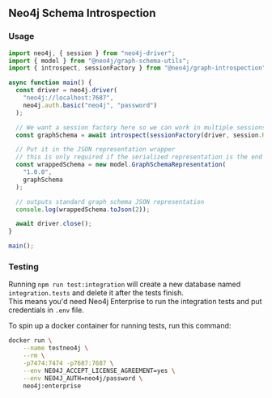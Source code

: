 ## Neo4j Schema Introspection

### Usage

```ts
import neo4j, { session } from "neo4j-driver";
import { model } from "@neo4j/graph-schema-utils";
import { introspect, sessionFactory } from "@neo4j/graph-introspection";

async function main() {
  const driver = neo4j.driver(
    "neo4j://localhost:7687",
    neo4j.auth.basic("neo4j", "password")
  );

  // We want a session factory here so we can work in multiple sessions
  const graphSchema = await introspect(sessionFactory(driver, session.READ));

  // Put it in the JSON representation wrapper
  // this is only required if the serialized representation is the end goal
  const wrappedSchema = new model.GraphSchemaRepresentation(
    "1.0.0",
    graphSchema
  );

  // outputs standard graph schema JSON representation
  console.log(wrappedSchema.toJson(2));

  await driver.close();
}

main();
```

### Testing

Running `npm run test:integration` will create a new database named `integration.tests` and delete it after the tests finish.  
This means you'd need Neo4j Enterprise to run the integration tests and put credentials in `.env` file.

To spin up a docker container for running tests, run this command:

```bash
docker run \
    --name testneo4j \
    --rm \
    -p7474:7474 -p7687:7687 \
    --env NEO4J_ACCEPT_LICENSE_AGREEMENT=yes \
    --env NEO4J_AUTH=neo4j/password \
    neo4j:enterprise
```

